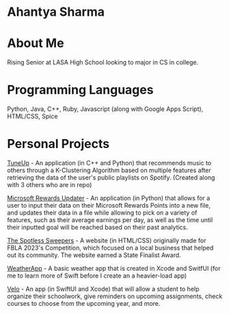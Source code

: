 # Ahantya Sharma

# About Me

Rising Senior at LASA High School looking to major in CS in college. 

# Programming Languages
Python, Java, C++, Ruby, Javascript (along with Google Apps Script), HTML/CSS, Spice

# Personal Projects

[TuneUp](https://github.com/Ahantya/TuneUp) - An application (in C++ and Python) that recommends music to others through a K-Clustering Algorithm based on multiple features after retrieving the data of the user's public playlists on Spotify. (Created along with 3 others who are in repo)

[Microsoft Rewards Updater](https://github.com/Ahantya/Microsoft-Rewards-Updater) - An application (in Python) that allows for a user to input their data on their Microsoft Rewards Points into a new file, and updates their data in a file while allowing to pick on a variety of features, such as their average earnings per day, as well as the time until their inputted goal will be reached based on their past analytics.

[The Spotless Sweepers](https://github.com/Ahantya/ahantya.github.io) - A website (in HTML/CSS) originally made for FBLA 2023's Competition, which focused on a local business that helped out its community. The website earned a State Finalist Award.

[WeatherApp](https://github.com/Ahantya/WeatherApp) - A basic weather app that is created in Xcode and SwitfUI (for me to learn more of Swift before I create an a heavier-load app)

[Velo](https://github.com/Ahantya/velo) - An app (in SwiftUI and Xcode) that will allow a student to help organize their schoolwork, give reminders on upcoming assignments, check courses to choose from the upcoming year, and more. 



